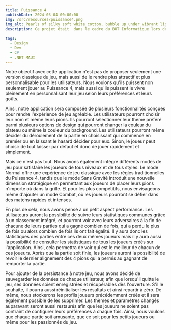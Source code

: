 ```yaml
---
title: Puissance 4
publishDate: 2024-03-04 00:00:00
img: /src/resources/puissance4.png
img_alt: Pearls of silky soft white cotton, bubble up under vibrant lighting
description: Ce projet était  dans le cadre du BUT Informatique lors de la SAE 2.01  Développement d'une application  
  
tags:
  - Design
  - Dev
  - C#
  - .NET MAUI
---
```


Notre objectif avec cette application n'est pas de proposer seulement une version classique du jeu, mais aussi de le rendre plus attractif et plus personnalisable pour les utilisateurs. Nous voulons qu'ils puissent non seulement jouer au Puissance 4, mais aussi qu'ils puissent le vivre pleinement en personnalisant leur jeu selon leurs préférences et leurs goûts.

Ainsi, notre application sera composée de plusieurs fonctionnalités conçues pour rendre l'expérience de jeu agréable. Les utilisateurs pourront choisir leur nom et même leurs pions. Ils pourront sélectionner leur thème préféré parmi plusieurs options de design qui pourront changer la couleur du plateau ou même la couleur du background. Les utilisateurs pourront même décider du déroulement de la partie en choisissant qui commence en premier ou en laissant le hasard décider pour eux. Sinon, le joueur peut choisir de tout laisser par défaut et donc de jouer rapidement et simplement.

Mais ce n'est pas tout. Nous avons également intégré différents modes de jeu pour satisfaire les joueurs de tous niveaux et de tous styles. Le mode Normal offre une expérience de jeu classique avec les règles traditionnelles du Puissance 4, tandis que le mode Sans Gravité introduit une nouvelle dimension stratégique en permettant aux joueurs de placer leurs pions n'importe où dans la grille. Et pour les plus compétitifs, nous envisageons même d'ajouter un mode Combat, où les joueurs pourront se défier dans des matchs rapides et intenses.

En plus de cela, nous avons pensé à un petit aspect performance. Les utilisateurs auront la possibilité de suivre leurs statistiques communes grâce à un classement intégré, et pourront voir avec leurs adversaires à la fin de chacune de leurs parties qui a gagné combien de fois, qui a perdu le plus de fois ou alors combien de fois ils ont fait égalité. Il y aura donc les statistiques des parties entre ces deux mêmes joueurs mais il y aura aussi la possibilité de consulter les statistiques de tous les joueurs créés sur l'application. Ainsi, cela permettra de voir qui est le meilleur de chacun de ces joueurs. Après que la partie soit finie, les joueurs auront la possibilité de revoir le dernier alignement des 4 pions qui a permis au gagnant de remporter la partie.

Pour ajouter de la persistance à notre jeu, nous avons décidé de sauvegarder les données de chaque utilisateur, afin que lorsqu'il quitte le jeu, ses données soient enregistrées et récupérables dès l'ouverture. S'il le souhaite, il pourra aussi réinitialiser les résultats et ainsi repartir à zéro. De même, nous stockerons les profils joueurs précédemment créés et il sera également possible de les supprimer. Les thèmes et paramètres changés auparavant seront aussi restaurés afin que les joueurs ne soient pas contraint de configurer leurs préférences à chaque fois. Ainsi, nous voulons que chaque partie soit amusante, que ce soit pour les petits joueurs ou même pour les passionnés du jeu.

